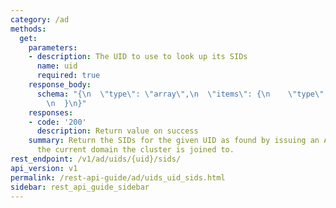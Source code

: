 ```yaml
---
category: /ad
methods:
  get:
    parameters:
    - description: The UID to use to look up its SIDs
      name: uid
      required: true
    response_body:
      schema: "{\n  \"type\": \"array\",\n  \"items\": {\n    \"type\": \"string\"\
        \n  }\n}"
    responses:
    - code: '200'
      description: Return value on success
    summary: Return the SIDs for the given UID as found by issuing an AD query against
      the current domain the cluster is joined to.
rest_endpoint: /v1/ad/uids/{uid}/sids/
api_version: v1
permalink: /rest-api-guide/ad/uids_uid_sids.html
sidebar: rest_api_guide_sidebar
---
```


